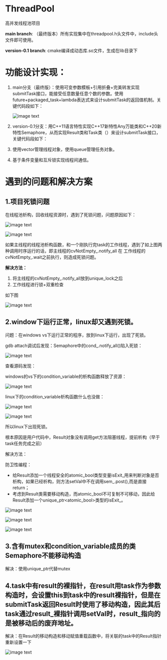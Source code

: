 # ThreadPool

高并发线程池项目

**main branch**: （最终版本）所有实现集中在threadpool.h头文件中，include头文件即可使用。

**version-0.1 branch**: cmake编译成动态库.so文件，生成在lib目录下

# 功能设计实现：

1. main分支（最终版）：使用可变参数模板+引用折叠+完美转发实现submitTask接口，能接受任意数量任意个数的参数。使用future+packaged_task+lambda表达式来设计submitTask的返回值机制。关键代码段如下：
    
    ![image text](https://github.com/xiaoyou137/groceries-repo/blob/main/pics/threadpool/1.png)
    
2. version-0.1分支：用C++11语言特性实现C++17新特性Any万能类和C++20新特性Semaphore，从而实现Result类和Task类（）来设计submitTask接口，关键代码段如下：
3. 使用vector管理线程对象，使用queue管理任务对象。
4. 基于条件变量和互斥锁实现线程间通信。

# 遇到的问题和解决方案

## 1.项目死锁问题

在线程池析构，回收线程资源时，遇到了死锁问题，问题原因如下：

![image text](https://github.com/xiaoyou137/groceries-repo/blob/main/pics/threadpool/2.png)

![image text](https://github.com/xiaoyou137/groceries-repo/blob/main/pics/threadpool/3.png)

如果主线程的线程池析构函数，和一个刚执行完task的工作线程，遇到了如上图两种调用时序运行的话，即主线程的cvNotEmpty_.notify_all 在 工作线程的cvNotEmpty_.wait之前执行，则造成死锁问题。

**解决方法：**

1. 将主线程的cvNotEmpty_.notify_all放到unique_lock之后
2. 工作线程进行锁+双重检查

如下图

![image text](https://github.com/xiaoyou137/groceries-repo/blob/main/pics/threadpool/4.png)

## 2.window下运行正常，linux却又遇到死锁。

问题：在windows vs下运行正常的程序，放到linux下运行，出现了死锁。

gdb attach调试后发现：Semaphore中的cond_.notify_all()陷入死锁：

![image text](https://github.com/xiaoyou137/groceries-repo/blob/main/pics/threadpool/5.png)

查看源码发现：

windows的vs下的condition_variable的析构函数释放了资源：

![image text](https://github.com/xiaoyou137/groceries-repo/blob/main/pics/threadpool/6.png)

linux下的condition_variable析构函数什么也没做：

![image text](https://github.com/xiaoyou137/groceries-repo/blob/main/pics/threadpool/7.png)

![image text](https://github.com/xiaoyou137/groceries-repo/blob/main/pics/threadpool/8.png)

所以linux下出现死锁。

根本原因是用户代码中，Result对象没有调用get方法阻塞线程，提前析构（早于task任务完成之前）

解决方法：

防卫性编程：

- 给Result添加一个线程安全的atomic_bool类型变量isExit_用来判断对象是否析构，如果已经析构，则方法setVal中不在调用sem_.post(),而是直接return；
- 考虑到Result类需要移动构造，而atomic_bool不可复制不可移动，因此给Result添加一个unique_ptr<atomic_bool>类型的isExit_。

![image text](https://github.com/xiaoyou137/groceries-repo/blob/main/pics/threadpool/9.png)

![image text](https://github.com/xiaoyou137/groceries-repo/blob/main/pics/threadpool/10.png)

![image text](https://github.com/xiaoyou137/groceries-repo/blob/main/pics/threadpool/11.png)

## 3.含有mutex和condition_variable成员的类Semaphore不能移动构造

解决：使用unique_ptr<mutex>代替mutex

## 4.task中有result的裸指针，在result用task作为参数构造时，会设置this到task中的result裸指针，但是在submitTask返回Result时使用了移动构造，因此其后task通过result_裸指针调用setVal时，result_指向的是被移动后的废弃地址。

解决：在Result的移动构造和移动赋值重载函数中，将关联的task中的Result指针重新设置一下

![image text](https://github.com/xiaoyou137/groceries-repo/blob/main/pics/threadpool/12.png)